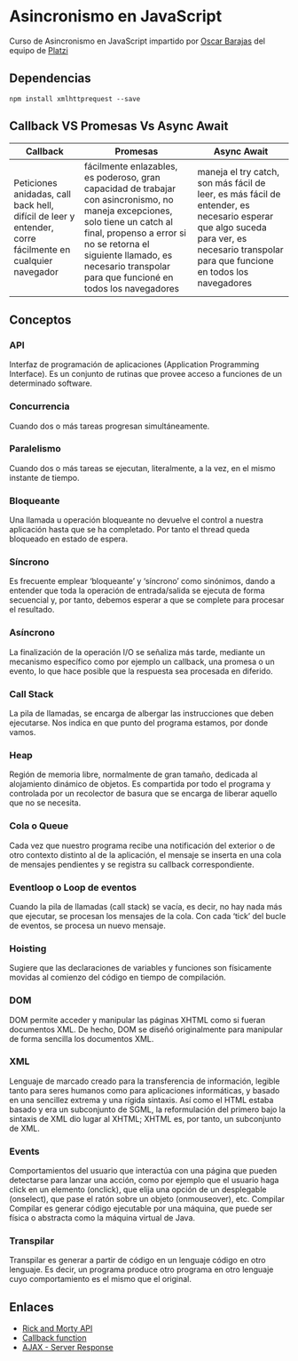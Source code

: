 # Asincronismo en JavaScript
Curso de Asincronismo en JavaScript impartido por [Oscar Barajas](https://github.com/gndx) del equipo de [Platzi](https://platzi.com/)

## Dependencias
`npm install xmlhttprequest --save`

## Callback VS Promesas Vs Async Await

|Callback| Promesas| Async Await|
| --- | --- | --- |
|Peticiones anidadas, call back hell, difícil de leer y entender, corre fácilmente en cualquier navegador | fácilmente enlazables, es poderoso, gran capacidad de trabajar con asincronismo, no maneja excepciones, solo tiene un catch al final, propenso a error si no se retorna el siguiente llamado, es necesario transpolar para que funcioné en todos los navegadores| maneja el try catch, son más fácil de leer, es más fácil de entender, es necesario esperar que algo suceda para ver, es necesario transpolar para que funcione en todos los navegadores  | 

## Conceptos

### API
Interfaz de programación de aplicaciones (Application Programming Interface). Es un conjunto de
rutinas que provee acceso a funciones de un determinado software.

### Concurrencia
Cuando dos o más tareas progresan simultáneamente.

### Paralelismo
Cuando dos o más tareas se ejecutan, literalmente, a la vez, en el mismo instante de tiempo.

### Bloqueante
Una llamada u operación bloqueante no devuelve el control a nuestra aplicación hasta que se ha
completado. Por tanto el thread queda bloqueado en estado de espera.

### Síncrono
Es frecuente emplear ‘bloqueante’ y ‘síncrono’ como sinónimos, dando a entender que toda la
operación de entrada/salida se ejecuta de forma secuencial y, por tanto, debemos esperar a que
se complete para procesar el resultado.

### Asíncrono
La finalización de la operación I/O se señaliza más tarde, mediante un mecanismo específico
como por ejemplo un callback, una promesa o un evento, lo que hace posible que la respuesta
sea procesada en diferido.

### Call Stack
La pila de llamadas, se encarga de albergar las instrucciones que deben ejecutarse. Nos indica en
que punto del programa estamos, por donde vamos.

### Heap
Región de memoria libre, normalmente de gran tamaño, dedicada al alojamiento dinámico de
objetos. Es compartida por todo el programa y controlada por un recolector de basura que se
encarga de liberar aquello que no se necesita.

### Cola o Queue
Cada vez que nuestro programa recibe una notificación del exterior o de otro contexto distinto al de la aplicación, el mensaje se inserta en una cola de mensajes pendientes y se registra su
callback correspondiente.

### Eventloop o Loop de eventos
Cuando la pila de llamadas (call stack) se vacía, es decir, no hay nada más que ejecutar, se
procesan los mensajes de la cola. Con cada ‘tick’ del bucle de eventos, se procesa un nuevo
mensaje.

### Hoisting
Sugiere que las declaraciones de variables y funciones son físicamente movidas al comienzo del
código en tiempo de compilación.

### DOM
DOM permite acceder y manipular las páginas XHTML como si fueran documentos XML. De
hecho, DOM se diseñó originalmente para manipular de forma sencilla los documentos XML.

### XML
Lenguaje de marcado creado para la transferencia de información, legible tanto para seres
humanos como para aplicaciones informáticas, y basado en una sencillez extrema y una rígida
sintaxis. Así como el HTML estaba basado y era un subconjunto de SGML, la reformulación del
primero bajo la sintaxis de XML dio lugar al XHTML; XHTML es, por tanto, un subconjunto de
XML.

### Events
Comportamientos del usuario que interactúa con una página que pueden detectarse para lanzar
una acción, como por ejemplo que el usuario haga click en un elemento (onclick), que elija una
opción de un desplegable (onselect), que pase el ratón sobre un objeto (onmouseover), etc.
Compilar
Compilar es generar código ejecutable por una máquina, que puede ser física o abstracta como
la máquina virtual de Java.

### Transpilar
Transpilar es generar a partir de código en un lenguaje código en otro lenguaje. Es decir, un
programa produce otro programa en otro lenguaje cuyo comportamiento es el mismo que el
original.

## Enlaces
- [Rick and Morty API](https://rickandmortyapi.com/api)
- [Callback function](https://developer.mozilla.org/es/docs/Glossary/Callback_function)
- [AJAX - Server Response](https://www.w3schools.com/xml/ajax_xmlhttprequest_response.asp)